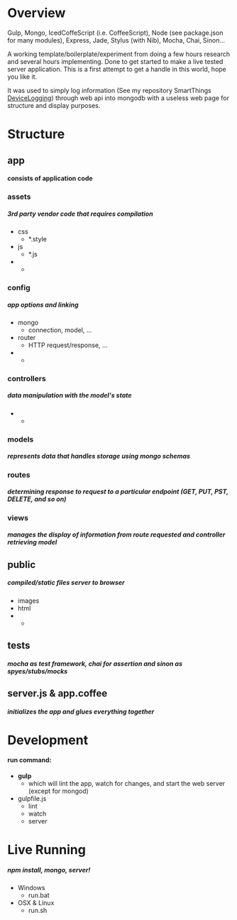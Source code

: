 # Overview

Gulp, Mongo, IcedCoffeScript (i.e. CoffeeScript), Node (see package.json for many modules), Express, Jade, Stylus (with Nib), Mocha, Chai, Sinon...

A working template/boilerplate/experiment from doing a few hours research and several hours implementing.  Done to get started to make a live tested server application.  This is a first attempt to get a handle in this world, hope you like it.

It was used to simply log information (See my repository SmartThings [DeviceLogging](https://github.com/justinlhudson/SmartThings)) through web api into mongodb with a useless web page for structure and display purposes.

# Structure

## app
#### consists of application code
### assets
##### 3rd party vendor code that requires compilation
- css
  - *.style
- js
  - *.js
- *
### config
##### app options and linking
- mongo
  - connection, model, ...
- router
  - HTTP request/response, ...
- *

### controllers
##### data manipulation with the model's state
- *

### models
##### represents data that handles storage using mongo schemas

### routes
##### determining response to request to a particular endpoint (GET, PUT, PST, DELETE, and so on)

### views
##### manages the display of information from route requested and controller retrieving model

## public
##### compiled/static files server to browser
- images
- html
- *

## tests
##### mocha as test framework, chai for assertion and sinon as spyes/stubs/mocks

## server.js & app.coffee
##### initializes the app and glues everything together

# Development
#### run command: 
- **gulp**
  - which will lint the app, watch for changes, and start the web server (except for mongod)
- gulpfile.js
  - lint
  - watch
  - server

# Live Running
##### npm install, mongo, server!
- Windows
  - run.bat
- OSX & Linux
  - run.sh

